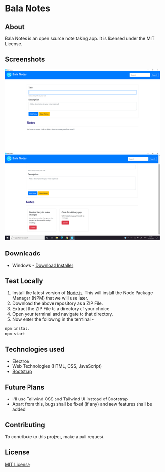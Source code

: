 # Bala Notes
## About
Bala Notes is an open source note taking app. It is licensed under the MIT License.

## Screenshots
![Screenshot 1](./screenshots/Screenshot.png)
![Screenshot 2](./screenshots/Screenshot_2.png)

## Downloads
- Windows - [Download Installer](https://github.com/K-Balaji/BalaNotes/releases/download/1.0.0/Bala.Notesx64_x86.exe)

## Test Locally
1. Install the latest version of <a href="https://nodejs.org/" target="_blank">Node.js</a>. This will install the Node Package Manager (NPM) that we will use later.
2. Download the above repository as a ZIP File.
3. Extract the ZIP File to a directory of your choice.
4. Open your terminal and navigate to that directory.
5. Now enter the following in the terminal - 
```sh
npm install
npm start
```

## Technologies used
- <a href="https://github.com/electron/electron" target="_blank">Electron</a>
- Web Technologies (HTML, CSS, JavaScript)
- <a href="https://github.com/twbs/bootstrap" target="_blank">Bootstrap</a>

## Future Plans
- I'll use Tailwind CSS and Tailwind UI instead of Bootstrap
- Apart from this, bugs shall be fixed (if any) and new features shall be added

## Contributing
To contribute to this project, make a pull request.

## License
[MIT License](./LICENSE)
